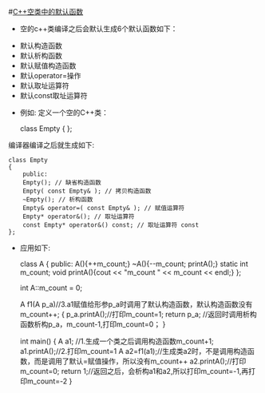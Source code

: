 
#[C++空类中的默认函数](http://blog.csdn.net/peter_teng/article/details/12041591)
* 空的c++类编译之后会默认生成6个默认函数如下：
 + 默认构造函数
 + 默认析构函数
 + 默认赋值构造函数
 + 默认operator=操作
 + 默认取址运算符
 + 默认const取址运算符
 
* 例如:
定义一个空的C++类：

    class Empty
    {
    };
    
编译器编译之后就生成如下:

    class Empty
    {
        public:
        Empty(); // 缺省构造函数
        Empty( const Empty& ); // 拷贝构造函数
        ~Empty(); // 析构函数
        Empty& operator=( const Empty& ); // 赋值运算符
        Empty* operator&(); // 取址运算符
        const Empty* operator&() const; // 取址运算符 const
    };

* 应用如下:

    class A
    {
    public:
    	A(){++m_count;}
    	~A(){--m_count; printA();}
    	static int m_count;
    	void printA(){cout << "m_count " << m_count << endl;}
    };
    
    int A::m_count = 0;
    
    A f1(A p_a)//3.a1赋值给形参p_a时调用了默认构造函数，默认构造函数没有m_count++;
    {
    	p_a.printA();//打印m_count=1;
    	return p_a; //返回时调用析构函数析构p_a，m_count-1,打印m_count=0；
    }
    
    int main()
    {
    	A a1; //1.生成一个类之后调用构造函数m_count+1;
    	a1.printA();//2.打印m_count=1
    	A a2=f1(a1);//生成类a2时，不是调用构造函数，而是调用了默认=赋值操作，所以没有m_count++
    	a2.printA();//打印m_count=0;
    	return 1;//返回之后，会析构a1和a2,所以打印m_count=-1,再打印m_count=-2
    }



